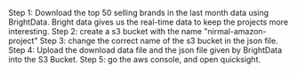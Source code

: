 Step 1: Download the top 50 selling brands in the last month data using BrightData. Bright data gives us the real-time data to keep the projects more interesting.
Step 2: create a s3 bucket with the name "nirmal-amazon-project"
Step 3: change the correct name of the s3 bucket in the json file.
Step 4: Upload the download data file and the json file given by BrightData into the S3 Bucket.
Step 5: go the aws console, and open quicksight.




